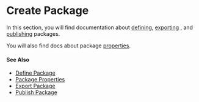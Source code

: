 
# Create Package

In this section, you will find documentation about [defining](create-package/define-package.md), [exporting](create-package/export-package.md) , and [publishing](create-package/publ-packages.md) packages. 

You will also find docs about package [properties](create-package/packageproperty.md).

#### See Also

- [Define Package](create-package/define-package.md)
- [Package Properties](create-package/packageproperty.md)
- [Export Package](create-package/export-package.md) 
- [Publish Package](create-package/publ-packages.md)